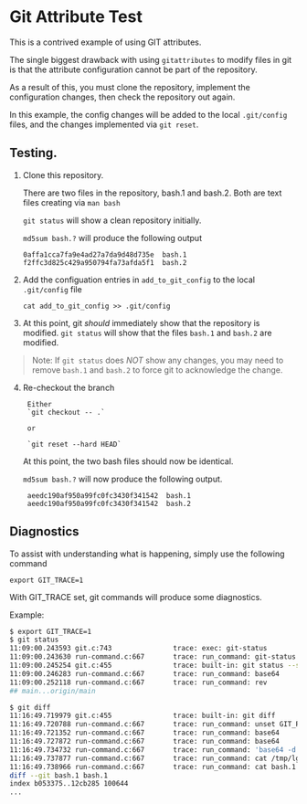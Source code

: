 # Git Attribute Test

This is a contrived example of using GIT attributes.

The single biggest drawback with using `gitattributes` to modify files in git is 
that the attribute configuration cannot be part of the repository.

As a result of this, you must clone the repository, implement the configuration changes, then check the repository
out again.

In this example, the config changes will be added to the local `.git/config` files, and the changes implemented
via `git reset`.

## Testing.

1. Clone this repository.

   There are two files in the repository, bash.1 and bash.2.  Both are text files creating via `man bash`

   `git status` will show a clean repository initially.

   `md5sum bash.?` will produce the following output

       0affa1cca7fa9e4ad27a7da9d48d735e  bash.1
       f2ffc3d825c429a950794fa73afda5f1  bash.2

2. Add the configuation entries in `add_to_git_config` to the local `.git/config` file

	`cat add_to_git_config >> .git/config`

3. At this point, git *should* immediately show that the repository is modified.
   `git status` will show that the files `bash.1` and `bash.2` are modified.

> Note: If `git status` does _NOT_ show any changes, you may need to remove `bash.1` and `bash.2` to force git to acknowledge the change.

4. Re-checkout the branch

		Either
		`git checkout -- .`

		or 

		`git reset --hard HEAD`

	At this point, the two bash files should now be identical.

      `md5sum bash.?` will now produce the following output.

        aeedc190af950a99fc0fc3430f341542  bash.1
        aeedc190af950a99fc0fc3430f341542  bash.2

## Diagnostics

To assist with understanding what is happening, simply use the following command

    export GIT_TRACE=1

With GIT_TRACE set, git commands will produce some diagnostics.

Example:

```bash
$ export GIT_TRACE=1
$ git status
11:09:00.243593 git.c:743               trace: exec: git-status
11:09:00.243630 run-command.c:667       trace: run_command: git-status
11:09:00.245254 git.c:455               trace: built-in: git status --short --branch
11:09:00.246283 run-command.c:667       trace: run_command: base64
11:09:00.252118 run-command.c:667       trace: run_command: rev
## main...origin/main
```

```bash
$ git diff
11:16:49.719979 git.c:455               trace: built-in: git diff
11:16:49.720788 run-command.c:667       trace: run_command: unset GIT_PAGER_IN_USE; LV=-c 'less -RFX -x4'
11:16:49.721352 run-command.c:667       trace: run_command: base64
11:16:49.727872 run-command.c:667       trace: run_command: base64
11:16:49.734732 run-command.c:667       trace: run_command: 'base64 -d'
11:16:49.737877 run-command.c:667       trace: run_command: cat /tmp/lgFCh1_bash.1
11:16:49.738966 run-command.c:667       trace: run_command: cat bash.1
diff --git bash.1 bash.1
index b053375..12cb285 100644
...
```
